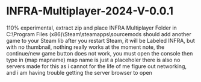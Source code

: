# INFRA-Multiplayer-2024-V-0.0.1
110% experimental, extract zip and place INFRA Multiplayer Folder in C:\Program Files (x86)\Steam\steamapps\sourcemods
should add another game to your Steam lib after you restart Steam, it will be Labeled INFRA, but with no thumbnail, nothing really works at the moment
note, the continue/new game button does not work, you must open the console then type in (map mapname) map name is just a placeholer
there is also no servers made for this as i cannot for the life of me figure out networking, and i am having trouble getting the server browser to open
